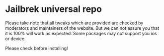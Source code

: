 # Jailbrek universal repo

Please take note that all tweaks which are provided are checked by moderators and maintainers of the website. But we can not assure you that it is 100% will work as expected. Some packages may not support you ios or device. 

Please check before installing!
